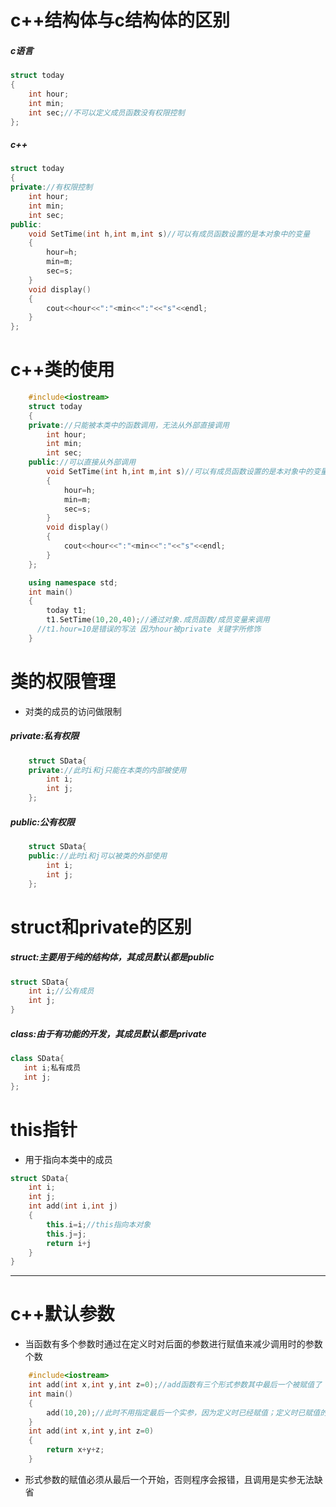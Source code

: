# c++结构体与c结构体的区别
##### c语言
``` c++
struct today
{
    int hour;
    int min;
    int sec;//不可以定义成员函数没有权限控制
};
```
##### c++
``` c++
struct today
{
private://有权限控制
    int hour;
    int min;
    int sec;
public:
    void SetTime(int h,int m,int s)//可以有成员函数设置的是本对象中的变量
    {
        hour=h;
        min=m;
        sec=s;
    }
    void display()
    {
        cout<<hour<<":"<min<<":"<<"s"<<endl;
    }
};
```
# c++类的使用
``` c++
    #include<iostream>
    struct today
    {
    private://只能被本类中的函数调用，无法从外部直接调用
        int hour;
        int min;
        int sec;
    public://可以直接从外部调用
        void SetTime(int h,int m,int s)//可以有成员函数设置的是本对象中的变量
        {
            hour=h;
            min=m;
            sec=s;
        }
        void display()
        {
            cout<<hour<<":"<min<<":"<<"s"<<endl;
        }
    };

    using namespace std;
    int main()
    {
        today t1;
        t1.SetTime(10,20,40);//通过对象.成员函数/成员变量来调用
      //t1.hour=10是错误的写法 因为hour被private 关键字所修饰
    }
```
# 类的权限管理
- 对类的成员的访问做限制
##### private:私有权限
``` c++
    struct SData{
    private://此时i和j只能在本类的内部被使用
        int i;
        int j;
    };
```
##### public:公有权限
``` c++
    struct SData{
    public://此时i和j可以被类的外部使用
        int i;
        int j;
    };
```
# struct和private的区别
##### struct:主要用于纯的结构体，其成员默认都是public
``` c++
struct SData{
    int i;//公有成员
    int j;
}
```
##### class:由于有功能的开发，其成员默认都是private
``` c++
class SData{
   int i;私有成员
   int j;
};
```
# this指针
- 用于指向本类中的成员
``` c++
struct SData{
    int i;
    int j;
    int add(int i,int j)
    {
        this.i=i;//this指向本对象
        this.j=j;
        return i+j 
    }
}
```
***
# c++默认参数
- 当函数有多个参数时通过在定义时对后面的参数进行赋值来减少调用时的参数个数
``` c++
    #include<iostream>
    int add(int x,int y,int z=0);//add函数有三个形式参数其中最后一个被赋值了
    int main()
    {
        add(10,20);//此时不用指定最后一个实参，因为定义时已经赋值；定义时已赋值的参数的位置若有实参将会被实参覆盖
    }
    int add(int x,int y,int z=0)
    {
        return x+y+z;
    }
```
- 形式参数的赋值必须从最后一个开始，否则程序会报错，且调用是实参无法缺省

